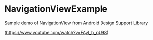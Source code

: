 # NavigationViewExample
Sample demo of NavigationView from Android Design Support Library

(https://www.youtube.com/watch?v=FAyl_h_pU98)
